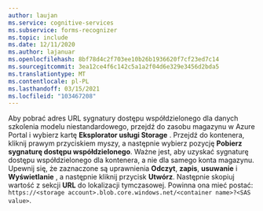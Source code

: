 ```yaml
---
author: laujan
ms.service: cognitive-services
ms.subservice: forms-recognizer
ms.topic: include
ms.date: 12/11/2020
ms.author: lajanuar
ms.openlocfilehash: 8bf78d4c2f703ee10b26b1936620f7cf23ed7c14
ms.sourcegitcommit: 3ea12ce4f6c142c5a1a2f04d6e329e3456d2bda5
ms.translationtype: MT
ms.contentlocale: pl-PL
ms.lasthandoff: 03/15/2021
ms.locfileid: "103467208"
---
```

Aby pobrać adres URL sygnatury dostępu współdzielonego dla danych szkolenia modelu niestandardowego, przejdź do zasobu magazynu w Azure Portal i wybierz kartę **Eksplorator usługi Storage** . Przejdź do kontenera, kliknij prawym przyciskiem myszy, a następnie wybierz pozycję **Pobierz sygnaturę dostępu współdzielonego**. Ważne jest, aby uzyskać sygnaturę dostępu współdzielonego dla kontenera, a nie dla samego konta magazynu. Upewnij się, że zaznaczone są uprawnienia **Odczyt**, **zapis**, **usuwanie** i **Wyświetlanie** , a następnie kliknij przycisk **Utwórz**. Następnie skopiuj wartość z sekcji **URL** do lokalizacji tymczasowej. Powinna ona mieć postać: `https://<storage account>.blob.core.windows.net/<container name>?<SAS value>`.
